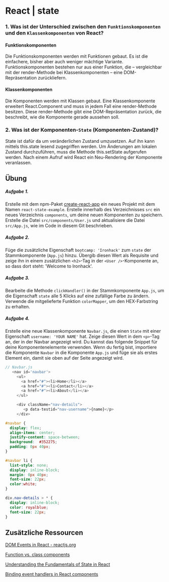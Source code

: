 # React | state

### 1. Was ist der Unterschied zwischen den `Funktionskomponenten` und den `Klassenkomponenten` von React?

#### Funktionskomponenten

Die Funktionskomponenten werden mit Funktionen gebaut. Es ist die einfachere, bisher aber auch weniger mächtige Variante. Funktionskomponenten bestehen nur aus einer Funktion, die – vergleichbar mit der render-Methode bei Klassenkomponenten – eine DOM-Repräsentation zurückliefern. 

#### Klassenkomponenten
   
Die Komponenten werden mit Klassen gebaut. Eine Klassenkomponente erweitert React.Component und muss in jedem Fall eine render-Methode besitzen. Diese render-Methode gibt eine DOM-Repräsentation zurück, die beschreibt, wie die Komponente gerade aussehen soll. 

### 2.  Was ist der Komponenten-`State` (Komponenten-Zustand)?

State ist dafür da um veränderlichen Zustand umzusetzen. Auf ihn kann mittels this.state lesend zugegriffen werden. Um Änderungen am lokalen Zustand durchzuführen, muss die Methode this.setState aufgerufen werden. Nach einem Aufruf wird React ein Neu-Rendering der Komponente veranlassen. 

## Übung

##### Aufgabe 1.
Erstelle mit dem npm-Paket [create-react-app](https://facebook.github.io/create-react-app/docs/getting-started) ein neues Projekt mit dem Namen `react-state-example`.
Erstelle innerhalb des Verzeichnisses `src` ein neues Verzeichnis `components`, um deine neuen Komponenten zu speichern.
Erstelle die Datei `src/components/User.js` und aktualisiere die Datei `src/App.js`, wie im Code in diesem Git beschrieben.

##### Aufgabe 2.
Füge die zusätzliche Eigenschaft `bootcamp: 'Ironhack'` zum `state` der Stammkomponente (`App.js`) hinzu.
Übergib diesen Wert als Requisite und zeige ihn in einem zusätzlichen `<h2>`-Tag in der `<User />`-Komponente an, so dass dort steht: 'Welcome to Ironhack'.

##### Aufgabe 3.
Bearbeite die Methode `clickHandler()` in der Stammkomponente `App.js`, um die Eigenschaft `state` alle 5 Klicks auf eine zufällige Farbe zu ändern. Verwende die mitgelieferte Funktion `colorMapper`, um den HEX-Farbstring zu erhalten.

##### Aufgabe 4.
Erstelle eine neue Klassenkomponente `Navbar.js`, die einen `State` mit einer Eigenschaft `username: 'YOUR NAME'` hat.
Zeige diesen Wert in dem `<p>`-Tag an, der in der Navbar angezeigt wird.
Du kannst das folgende Snippet für deine Komponentenelemente verwenden.
Wenn du fertig bist, importiere die Komponente `Navbar` in die Komponente `App.js` und füge sie als erstes Element ein, damit sie oben auf der Seite angezeigt wird.

```js
// Navbar.js
   <nav id='navbar'>
     <ul>
       <a href="#"><li>Home</li></a>
       <a href="#"><li>Contact</li></a>
       <a href="#"><li>About</li></a>
     </ul>

     <div className="nav-details">
        <p data-testid="nav-username">{name}</p>
     </div>
```


```css
#navbar {
  display: flex;
  align-items: center;
  justify-content: space-between;
  background:  #352275;
  padding: 0px 40px;
}

#navbar li {
  list-style: none;
  display: inline-block;
  margin: 0px 40px; 
  font-size: 22px;
  color:white;
}

div.nav-details > * {
  display: inline-block;
  color: royalblue;
  font-size: 22px;
}
```
## Zusätzliche Ressourcen

[DOM Events in React -  reactjs.org](https://reactjs.org/docs/events.html)

[Function vs. class components](https://medium.com/@Zwenza/functional-vs-class-components-in-react-231e3fbd7108)

[Understanding the Fundamentals of State in React](https://medium.com/the-andela-way/understanding-the-fundamentals-of-state-in-react-79c711be677f)

[Binding event handlers in React components](https://medium.freecodecamp.org/this-is-why-we-need-to-bind-event-handlers-in-class-components-in-react-f7ea1a6f93eb)

